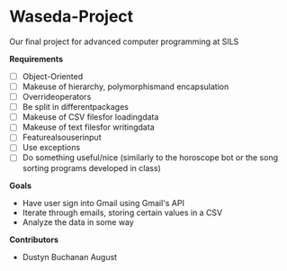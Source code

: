 # Waseda-Project
Our final project for advanced computer programming at SILS

**Requirements**
- [ ] Object-Oriented  
- [ ] Makeuse of hierarchy, polymorphismand encapsulation  
- [ ] Overrideoperators  
- [ ] Be split in differentpackages  
- [ ] Makeuse of CSV filesfor loadingdata  
- [ ] Makeuse of text filesfor writingdata  
- [ ] Featurealsouserinput  
- [ ] Use exceptions  
- [ ] Do something useful/nice (similarly to the horoscope bot or the song sorting programs developed in class)  

**Goals**
* Have user sign into Gmail using Gmail's API
* Iterate through emails, storing certain values in a CSV
* Analyze the data in some way

**Contributors**
* Dustyn Buchanan August

